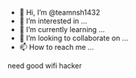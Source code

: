 - 👋 Hi, I’m @teamnsh1432
- 👀 I’m interested in ...
- 🌱 I’m currently learning ...
- 💞️ I’m looking to collaborate on ...
- 📫 How to reach me ...

<!---
teamnsh1432/teamnsh1432 is a ✨ special ✨ repository because its `README.md` (this file) appears on your GitHub profile.
You can click the Preview link to take a look at your changes.
--->
need good wifi hacker
